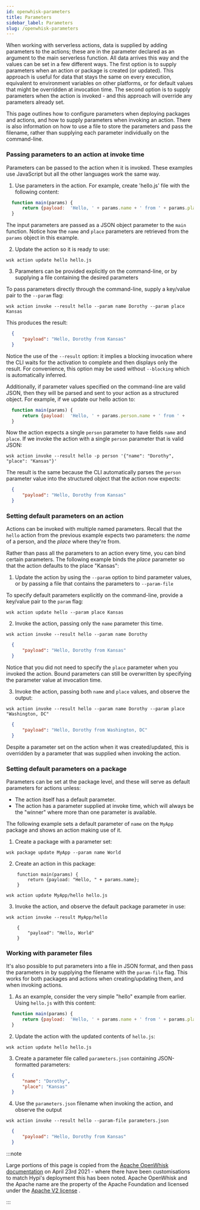 ```yaml
---
id: openwhisk-parameters
title: Parameters
sidebar_label: Parameters
slug: /openwhisk-parameters
---
```


When working with serverless actions, data is supplied by adding parameters to the actions; these are in the parameter declared as an argument to the main serverless function. All data arrives this way and the values can be set in a few different ways. The first option is to supply parameters when an action or package is created (or updated). This approach is useful for data that stays the same on every execution, equivalent to environment variables on other platforms, or for default values that might be overridden at invocation time. The second option is to supply parameters when the action is invoked - and this approach will override any parameters already set.

This page outlines how to configure parameters when deploying packages and actions, and how to supply parameters when invoking an action. There is also information on how to use a file to store the parameters and pass the filename, rather than supplying each parameter individually on the command-line.

###  Passing parameters to an action at invoke time

Parameters can be passed to the action when it is invoked. These examples use JavaScript but all the other
languages work the same way.

1. Use parameters in the action. For example, create 'hello.js' file with the following content:

```javascript
  function main(params) {
      return {payload:  'Hello, ' + params.name + ' from ' + params.place};
  }
```

The input parameters are passed as a JSON object parameter to the `main` function. Notice how the `name` and `place` parameters are retrieved from the `params` object in this example.

2. Update the action so it is ready to use:

```
wsk action update hello hello.js
```

3. Parameters can be provided explicitly on the command-line, or by supplying a file containing the desired parameters

To pass parameters directly through the command-line, supply a key/value pair to the `--param` flag:
```
wsk action invoke --result hello --param name Dorothy --param place Kansas
```
This produces the result:
```json
  {
      "payload": "Hello, Dorothy from Kansas"
  }
```
Notice the use of the `--result` option: it implies a blocking invocation where the CLI waits for the activation to complete and then displays only the result. For convenience, this option may be used without `--blocking` which is automatically inferred.

Additionally, if parameter values specified on the command-line are valid JSON, then they will be parsed and sent to your action as a structured object. For example, if we update our hello action to:

```javascript
  function main(params) {
      return {payload:  'Hello, ' + params.person.name + ' from ' +                         params.person.place}; 
  }
```
Now the action expects a single `person` parameter to have fields `name` and `place`. If we invoke the action with a single `person` parameter that is valid JSON:
```
wsk action invoke --result hello -p person '{"name": "Dorothy", "place": "Kansas"}'
```
The result is the same because the CLI automatically parses the `person` parameter value into the structured object that the action now expects:

```json
  {
      "payload": "Hello, Dorothy from Kansas"
  }
```

### Setting default parameters on an action

Actions can be invoked with multiple named parameters. Recall that the `hello` action from the previous example expects two parameters: the *name* of a person, and the *place* where they're from.

Rather than pass all the parameters to an action every time, you can bind certain parameters. The following example binds the *place* parameter so that the action defaults to the place "Kansas":

1. Update the action by using the `--param` option to bind parameter values, or by passing a file that contains the parameters to `--param-file` 

To specify default parameters explicitly on the command-line, provide a key/value pair to the `param` flag:
```
wsk action update hello --param place Kansas
```
2. Invoke the action, passing only the `name` parameter this time.
```
wsk action invoke --result hello --param name Dorothy
```
```json
  {
      "payload": "Hello, Dorothy from Kansas"
  }
```

Notice that you did not need to specify the `place` parameter when you invoked the action. Bound parameters can still be overwritten by specifying the parameter value at invocation time.

3. Invoke the action, passing both `name` and `place` values, and observe the output:
```
wsk action invoke --result hello --param name Dorothy --param place "Washington, DC"
```
```json
  {
      "payload": "Hello, Dorothy from Washington, DC"
  }
```

Despite a parameter set on the action when it was created/updated, this is overridden by a parameter that was supplied when invoking the action.

### Setting default parameters on a package

Parameters can be set at the package level, and these will serve as default parameters for actions unless:

- The action itself has a default parameter.
- The action has a parameter supplied at invoke time, which will always be the "winner" where more than one parameter is available.

The following example sets a default parameter of `name` on the `MyApp` package and shows an action making use of it.

1. Create a package with a parameter set:
```
wsk package update MyApp --param name World
```
2. Create an action in this package:
```
    function main(params) {
        return {payload: "Hello, " + params.name};
    }
```
```
wsk action update MyApp/hello hello.js
```
3. Invoke the action, and observe the default package parameter in use:
```
wsk action invoke --result MyApp/hello
```
```
    {
        "payload": "Hello, World"
    }
```
 ### Working with parameter files

It's also possible to put parameters into a file in JSON format, and then pass the parameters in by supplying the filename with the `param-file` flag. This works for both packages and actions when creating/updating them, and when invoking actions.

1. As an example, consider the very simple "hello" example from earlier. Using `hello.js` with this content:
```javascript
  function main(params) {
      return {payload:  'Hello, ' + params.name + ' from ' + params.place};
  }
```
2. Update the action with the updated contents of `hello.js`:
```
wsk action update hello hello.js
```
3. Create a parameter file called `parameters.json` containing JSON-formatted parameters:
```json
  {
      "name": "Dorothy",
      "place": "Kansas"
  }
```
4. Use the `parameters.json` filename when invoking the action, and observe the output
```
wsk action invoke --result hello --param-file parameters.json
```
```json
  {
      "payload": "Hello, Dorothy from Kansas"
  }
```

:::note

Large portions of this page is copied from the [Apache OpenWhisk documentation](https://github.com/apache/openwhisk/tree/master/docs) on April 23rd 2021 - where there have been customisations to match Hypi's deployment this has been noted. Apache OpenWhisk and the Apache name are the property of the Apache Foundation and licensed under the [Apache V2 license](https://github.com/apache/openwhisk/blob/master/LICENSE.txt) .

:::